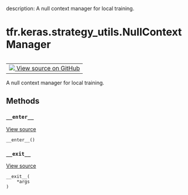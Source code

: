 description: A null context manager for local training.

<div itemscope itemtype="http://developers.google.com/ReferenceObject">
<meta itemprop="name" content="tfr.keras.strategy_utils.NullContextManager" />
<meta itemprop="path" content="Stable" />
<meta itemprop="property" content="__enter__"/>
<meta itemprop="property" content="__exit__"/>
</div>

# tfr.keras.strategy_utils.NullContextManager

<!-- Insert buttons and diff -->

<table class="tfo-notebook-buttons tfo-api nocontent" align="left">
<td>
  <a target="_blank" href="https://github.com/tensorflow/ranking/tree/master/tensorflow_ranking/python/keras/strategy_utils.py#L71-L78">
    <img src="https://www.tensorflow.org/images/GitHub-Mark-32px.png" />
    View source on GitHub
  </a>
</td>
</table>

A null context manager for local training.

<!-- Placeholder for "Used in" -->

## Methods

<h3 id="__enter__"><code>__enter__</code></h3>

<a target="_blank" href="https://github.com/tensorflow/ranking/tree/master/tensorflow_ranking/python/keras/strategy_utils.py#L74-L75">View
source</a>

<pre class="devsite-click-to-copy prettyprint lang-py tfo-signature-link">
<code>__enter__()
</code></pre>

<h3 id="__exit__"><code>__exit__</code></h3>

<a target="_blank" href="https://github.com/tensorflow/ranking/tree/master/tensorflow_ranking/python/keras/strategy_utils.py#L77-L78">View
source</a>

<pre class="devsite-click-to-copy prettyprint lang-py tfo-signature-link">
<code>__exit__(
    *args
)
</code></pre>
